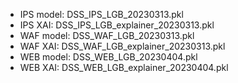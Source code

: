 - IPS model: DSS_IPS_LGB_20230313.pkl
- IPS XAI: DSS_IPS_LGB_explainer_20230313.pkl
- WAF model: DSS_WAF_LGB_20230313.pkl
- WAF XAI: DSS_WAF_LGB_explainer_20230313.pkl
- WEB model: DSS_WEB_LGB_20230404.pkl
- WEB XAI: DSS_WEB_LGB_explainer_20230404.pkl
